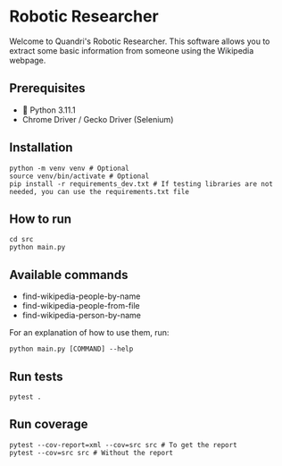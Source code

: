# Robotic Researcher

Welcome to Quandri's Robotic Researcher. This software allows you to extract some basic information from someone using the Wikipedia webpage.

## Prerequisites

- :snake: Python 3.11.1
- Chrome Driver / Gecko Driver (Selenium)


## Installation

```
python -m venv venv # Optional
source venv/bin/activate # Optional
pip install -r requirements_dev.txt # If testing libraries are not needed, you can use the requirements.txt file
```

## How to run

```
cd src
python main.py
```

## Available commands

- find-wikipedia-people-by-name
- find-wikipedia-people-from-file
- find-wikipedia-person-by-name

For an explanation of how to use them, run:
```
python main.py [COMMAND] --help
```

## Run tests

```
pytest .
```

## Run coverage
```
pytest --cov-report=xml --cov=src src # To get the report
pytest --cov=src src # Without the report
```